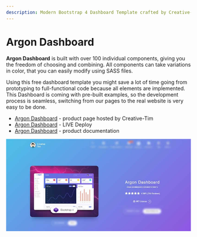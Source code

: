 ```yaml
---
description: Modern Bootstrap 4 Dashboard Template crafted by Creative-Tim
---
```


# Argon Dashboard

**Argon Dashboard** is built with over 100 individual components, giving you the freedom of choosing and combining. All components can take variations in color, that you can easily modify using SASS files.

Using this free dashboard template you might save a lot of time going from prototyping to full-functional code because all elements are implemented. This Dashboard is coming with pre-built examples, so the development process is seamless, switching from our pages to the real website is very easy to be done.

* [Argon Dashboard](https://bit.ly/2KEZQiF) - product page hosted by Creative-Tim
* [Argon Dashboard](https://bit.ly/3vGM9Sm) - LIVE Deploy
* [Argon Dashboard](https://bit.ly/3h0Nj7q) - product documentation

![Bootstrap Template - Argon Dashboard](../../.gitbook/assets/docs-cover-argon.jpg)



